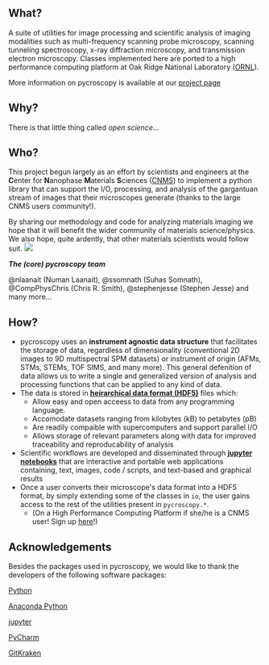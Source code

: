 What?
--------------------
A suite of utilities for image processing and scientific analysis of imaging modalities such as multi-frequency scanning probe microscopy, scanning tunneling spectroscopy, x-ray diffraction microscopy, and transmission electron microscopy.
Classes implemented here are ported to a high performance computing platform at Oak Ridge National Laboratory ([ORNL](https://www.ornl.gov/)).

More information on pycroscopy is available at our [project page](https://github.com/pycroscopy/pycroscopy)

Why?
---------------
There is that little thing called _open science_... 

Who?
-----------
This project begun largely as an effort by scientists and engineers at the **C**enter for **N**anophase **M**aterials **S**ciences ([CNMS](https://www.ornl.gov/facility/cnms)) to implement a python library that can support the I/O, processing, and analysis of the gargantuan stream of images that their microscopes generate (thanks to the large CNMS users community!).

By sharing our methodology and code for analyzing materials imaging we hope that it will benefit the wider community of materials science/physics. We also hope, quite ardently, that other materials scientists would follow suit. 
![](https://raw.githubusercontent.com/pycroscopy/pycroscopy/gh-pages/images/smiley_wink.png)

**_The (core) pycroscopy team_**

@nlaanait (Numan Laanait), @ssomnath (Suhas Somnath), @CompPhysChris (Chris R. Smith), @stephenjesse (Stephen Jesse) and many more...

How?
-----------------
* pycroscopy uses an **instrument agnostic data structure** that facilitates the storage of data, regardless of dimensionality (conventional 2D images to 9D multispectral SPM datasets) or instrument of origin (AFMs, STMs, STEMs, TOF SIMS, and many more). This general defenition of data allows us to write a single and generalized version of analysis and processing functions that can be applied to any kind of data.  
* The data is stored in **[heirarchical data format (HDF5)](http://extremecomputingtraining.anl.gov/files/2015/03/HDF5-Intro-aug7-130.pdf)** files which:
   * Allow easy and open acceess to data from any programming language.
   * Accomodate datasets ranging from kilobytes (kB) to petabytes (pB)
   * Are readily compaible with supercomputers and support parallel I/O
   * Allows storage of relevant parameters along with data for improved traceability and reproducability of analysis
* Scientific workflows are developed and disseminated through **[jupyter notebooks](http://jupyter.org/)** that are interactive and portable web applications containing, text, images, code / scripts, and text-based and graphical results
* Once a user converts their microscope's data format into a HDF5 format, by simply extending some of the classes in `io`, the user gains access to the rest of the utilities present in `pycroscopy.*`. 
   * (On a High Performance Computing Platform if she/he is a CNMS user!   Sign up [here](https://www.ornl.gov/facility/cnms/subpage/user-program-overview)!) 
  
Acknowledgements
----------------
Besides the packages used in pycroscopy, we would like to thank the developers of the following software packages:

   [Python](https://www.python.org)
   
   [Anaconda Python](https://www.continuum.io/anaconda-overview)
   
   [jupyter](http://jupyter.org/)
   
   [PyCharm](https://www.jetbrains.com/pycharm/)
   
   [GitKraken](https://www.gitkraken.com/)
